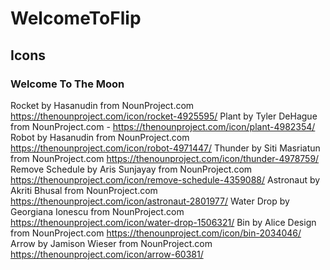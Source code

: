 # WelcomeToFlip


## Icons

### Welcome To The Moon
Rocket by Hasanudin from NounProject.com https://thenounproject.com/icon/rocket-4925595/
Plant by Tyler DeHague from NounProject.com - https://thenounproject.com/icon/plant-4982354/
Robot by Hasanudin from NounProject.com https://thenounproject.com/icon/robot-4971447/
Thunder by Siti Masriatun from NounProject.com https://thenounproject.com/icon/thunder-4978759/
Remove Schedule by Aris Sunjayay from NounProject.com https://thenounproject.com/icon/remove-schedule-4359088/
Astronaut by Akriti Bhusal from NounProject.com https://thenounproject.com/icon/astronaut-2801977/
Water Drop by Georgiana Ionescu from NounProject.com https://thenounproject.com/icon/water-drop-1506321/
Bin by Alice Design from NounProject.com https://thenounproject.com/icon/bin-2034046/
Arrow by Jamison Wieser from NounProject.com https://thenounproject.com/icon/arrow-60381/